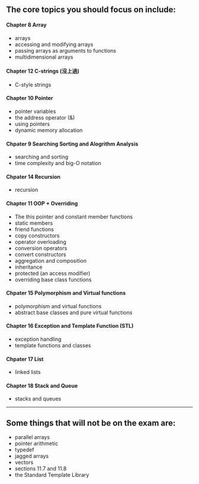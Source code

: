 ## The core topics you should focus on include:

#### Chapter 8 Array
- arrays
- accessing and modifying arrays
- passing arrays as arguments to functions
- multidimensional arrays

#### Chapter 12 C-strings (沒上過)
- C-style strings

#### Chapter 10 Pointer
- pointer variables
- the address operator (&)
- using pointers
- dynamic memory allocation

#### Chpater 9 Searching Sorting and Alogrithm Analysis
- searching and sorting
- time complexity and big-O notation

#### Chpater 14 Recursion
- recursion

#### Chapter 11 OOP + Overriding
- The this pointer and constant member functions
- static members
- friend functions
- copy constructors
- operator overloading
- conversion operators
- convert constructors
- aggregation and composition
- inheritance
- protected (an access modifier)
- overriding base class functions


#### Chpater 15 Polymorphism and Virtual functions
- polymorphism and virtual functions
- abstract base classes and pure virtual functions

#### Chapter 16 Exception and Template Function (STL)
- exception handling
- template functions and classes

#### Chpater 17 List
- linked lists

#### Chapter 18 Stack and Queue
- stacks and queues
 

***

## Some things that will not be on the exam are:
- parallel arrays
- pointer arithmetic
- typedef
- jagged arrays
- vectors
- sections 11.7 and 11.8
- the Standard Template Library